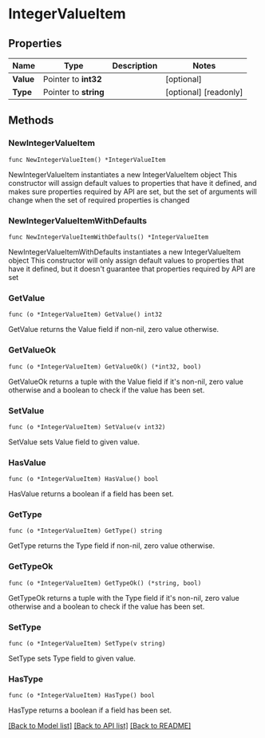 # IntegerValueItem

## Properties

Name | Type | Description | Notes
------------ | ------------- | ------------- | -------------
**Value** | Pointer to **int32** |  | [optional] 
**Type** | Pointer to **string** |  | [optional] [readonly] 

## Methods

### NewIntegerValueItem

`func NewIntegerValueItem() *IntegerValueItem`

NewIntegerValueItem instantiates a new IntegerValueItem object
This constructor will assign default values to properties that have it defined,
and makes sure properties required by API are set, but the set of arguments
will change when the set of required properties is changed

### NewIntegerValueItemWithDefaults

`func NewIntegerValueItemWithDefaults() *IntegerValueItem`

NewIntegerValueItemWithDefaults instantiates a new IntegerValueItem object
This constructor will only assign default values to properties that have it defined,
but it doesn't guarantee that properties required by API are set

### GetValue

`func (o *IntegerValueItem) GetValue() int32`

GetValue returns the Value field if non-nil, zero value otherwise.

### GetValueOk

`func (o *IntegerValueItem) GetValueOk() (*int32, bool)`

GetValueOk returns a tuple with the Value field if it's non-nil, zero value otherwise
and a boolean to check if the value has been set.

### SetValue

`func (o *IntegerValueItem) SetValue(v int32)`

SetValue sets Value field to given value.

### HasValue

`func (o *IntegerValueItem) HasValue() bool`

HasValue returns a boolean if a field has been set.

### GetType

`func (o *IntegerValueItem) GetType() string`

GetType returns the Type field if non-nil, zero value otherwise.

### GetTypeOk

`func (o *IntegerValueItem) GetTypeOk() (*string, bool)`

GetTypeOk returns a tuple with the Type field if it's non-nil, zero value otherwise
and a boolean to check if the value has been set.

### SetType

`func (o *IntegerValueItem) SetType(v string)`

SetType sets Type field to given value.

### HasType

`func (o *IntegerValueItem) HasType() bool`

HasType returns a boolean if a field has been set.


[[Back to Model list]](../README.md#documentation-for-models) [[Back to API list]](../README.md#documentation-for-api-endpoints) [[Back to README]](../README.md)


